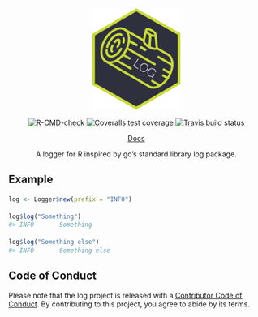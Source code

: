 
<!-- README.md is generated from README.Rmd. Please edit that file -->

<div align="center">

<img src="docs/log.png" height="200px" />

<!-- badges: start -->

[![R-CMD-check](https://github.com/devOpifex/log/workflows/R-CMD-check/badge.svg)](https://github.com/devOpifex/log/actions)
[![Coveralls test coverage](https://coveralls.io/repos/github/devOpifex/log/badge.svg)](https://coveralls.io/r/devOpifex/log?branch=master)
[![Travis build status](https://travis-ci.com/devOpifex/log.svg?branch=master)](https://travis-ci.com/devOpifex/log)
<!-- badges: end -->

[Docs](https://log.opifex.org)

A logger for R inspired by go’s standard library log package.

</div>

## Example

```r
log <- Logger$new(prefix = "INFO")

log$log("Something")
#> INFO       Something 

log$log("Something else")
#> INFO       Something else
```

## Code of Conduct

Please note that the log project is released with a [Contributor Code of
Conduct](https://contributor-covenant.org/version/2/0/CODE_OF_CONDUCT.html).
By contributing to this project, you agree to abide by its terms.
